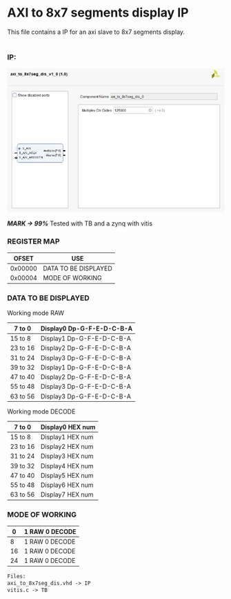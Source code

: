 # AXI to 8x7 segments display IP
This file contains a IP for an axi slave to 8x7 segments display.<br>
<br>

### IP:
![IP](IP.png)

***MARK -> 99%***
Tested with TB and a zynq with vitis

### REGISTER MAP
|    OFSET     | USE |
|--------------|--------------|
| 0x00000      | DATA TO BE DISPLAYED      |
| 0x00004      | MODE OF WORKING      |

### DATA TO BE DISPLAYED

Working mode RAW

| 7 to 0     | Display0 Dp-G-F-E-D-C-B-A|
|------------|---------------|
| 15 to 8    | Display1 Dp-G-F-E-D-C-B-A|
| 23 to 16   | Display2 Dp-G-F-E-D-C-B-A|
| 31 to 24   | Display3 Dp-G-F-E-D-C-B-A|
| 39 to 32   | Display1 Dp-G-F-E-D-C-B-A|
| 47 to 40   | Display2 Dp-G-F-E-D-C-B-A|
| 55 to 48   | Display3 Dp-G-F-E-D-C-B-A|
| 63 to 56   | Display3 Dp-G-F-E-D-C-B-A|


Working mode DECODE

| 7 to 0     | Display0 HEX num|
|------------|---------------|
| 15 to 8    | Display1 HEX num|
| 23 to 16   | Display2 HEX num|
| 31 to 24   | Display3 HEX num|
| 39 to 32   | Display4 HEX num|
| 47 to 40   | Display5 HEX num|
| 55 to 48   | Display6 HEX num|
| 63 to 56   | Display7 HEX num|

### MODE OF WORKING 

| 0     | 1 RAW 0 DECODE|
|------------|---------------|
| 8    | 1 RAW 0 DECODE|
| 16   | 1 RAW 0 DECODE|
| 24   | 1 RAW 0 DECODE|

```
Files:
axi_to_8x7seg_dis.vhd -> IP
vitis.c -> TB
```

<br>
